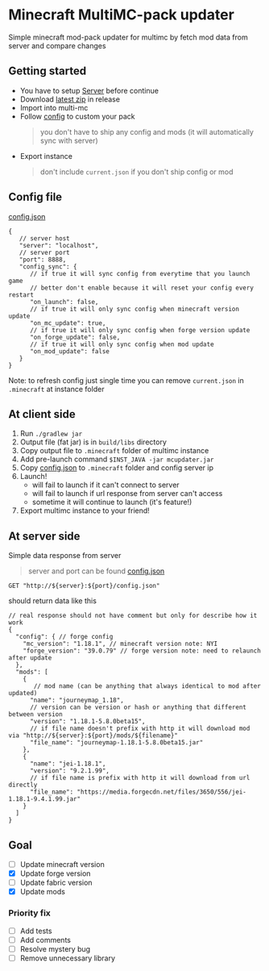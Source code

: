 # Minecraft MultiMC-pack updater

Simple minecraft mod-pack updater for multimc by fetch mod data from server and compare changes

## Getting started
+ You have to setup [Server](https://github.com/Wireless4024/mmcupdater-server) before continue
+ Download [latest zip](https://github.com/Wireless4024/mmcupdater/releases/) in release
+ Import into multi-mc
+ Follow [config](#config-file) to custom your pack
  > you don't have to ship any config and mods (it will automatically sync with server)
+ Export instance
  > don't include `current.json` if you don't ship config or mod

## Config file
[config.json](config.json)
```json5
{
   // server host
   "server": "localhost",
   // server port
   "port": 8888,
   "config_sync": {
      // if true it will sync config from everytime that you launch game
      // better don't enable because it will reset your config every restart
      "on_launch": false,
      // if true it will only sync config when minecraft version update
      "on_mc_update": true,
      // if true it will only sync config when forge version update
      "on_forge_update": false,
      // if true it will only sync config when mod update
      "on_mod_update": false
   }
}
```
Note: to refresh config just single time you can remove `current.json` in `.minecraft` at instance folder 


## At client side
1. Run `./gradlew jar`
2. Output file (fat jar) is in `build/libs` directory 
3. Copy output file to `.minecraft` folder of multimc instance
4. Add pre-launch command `$INST_JAVA -jar mcupdater.jar`
5. Copy [config.json](config.json) to `.minecraft` folder and config server ip
6. Launch! 
    + will fail to launch if it can't connect to server
    + will fail to launch if url response from server can't access
    + sometime it will continue to launch (it's feature!)
7. Export multimc instance to your friend!


## At server side
Simple data response from server

> server and port can be found [config.json](config.json)
```
GET "http://${server}:${port}/config.json"
```
should return data like this
```json5
// real response should not have comment but only for describe how it work
{
  "config": { // forge config
    "mc_version": "1.18.1", // minecraft version note: NYI
    "forge_version": "39.0.79" // forge version note: need to relaunch after update
  },
  "mods": [
    {
       // mod name (can be anything that always identical to mod after updated)
      "name": "journeymap_1.18",
      // version can be version or hash or anything that different between version
      "version": "1.18.1-5.8.0beta15",
      // if file name doesn't prefix with http it will download mod via "http://${server}:${port}/mods/${filename}"
      "file_name": "journeymap-1.18.1-5.8.0beta15.jar"
    },
    {
      "name": "jei-1.18.1",
      "version": "9.2.1.99",
      // if file name is prefix with http it will download from url directly
      "file_name": "https://media.forgecdn.net/files/3650/556/jei-1.18.1-9.4.1.99.jar"
    }
  ]
}
```

## Goal
+ [ ] Update minecraft version
+ [x] Update forge version
+ [ ] Update fabric version
+ [x] Update mods
### Priority fix
+ [ ] Add tests
+ [ ] Add comments
+ [ ] Resolve mystery bug
+ [ ] Remove unnecessary library